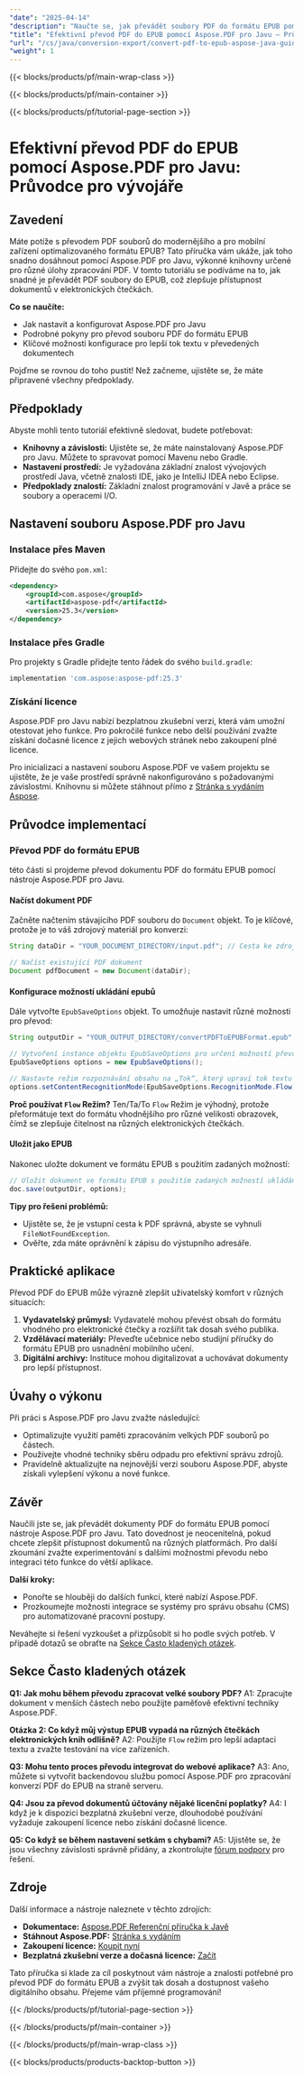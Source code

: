 ```yaml
---
"date": "2025-04-14"
"description": "Naučte se, jak převádět soubory PDF do formátu EPUB pomocí nástroje Aspose.PDF pro Javu. Tato příručka poskytuje podrobné pokyny, klíčové možnosti konfigurace a tipy pro optimalizaci toku textu v převedených dokumentech."
"title": "Efektivní převod PDF do EPUB pomocí Aspose.PDF pro Javu – Průvodce vývojáře"
"url": "/cs/java/conversion-export/convert-pdf-to-epub-aspose-java-guide/"
"weight": 1
---
```


{{< blocks/products/pf/main-wrap-class >}}

{{< blocks/products/pf/main-container >}}

{{< blocks/products/pf/tutorial-page-section >}}
# Efektivní převod PDF do EPUB pomocí Aspose.PDF pro Javu: Průvodce pro vývojáře

## Zavedení

Máte potíže s převodem PDF souborů do modernějšího a pro mobilní zařízení optimalizovaného formátu EPUB? Tato příručka vám ukáže, jak toho snadno dosáhnout pomocí Aspose.PDF pro Javu, výkonné knihovny určené pro různé úlohy zpracování PDF. V tomto tutoriálu se podíváme na to, jak snadné je převádět PDF soubory do EPUB, což zlepšuje přístupnost dokumentů v elektronických čtečkách.

**Co se naučíte:**
- Jak nastavit a konfigurovat Aspose.PDF pro Javu
- Podrobné pokyny pro převod souboru PDF do formátu EPUB
- Klíčové možnosti konfigurace pro lepší tok textu v převedených dokumentech

Pojďme se rovnou do toho pustit! Než začneme, ujistěte se, že máte připravené všechny předpoklady.

## Předpoklady
Abyste mohli tento tutoriál efektivně sledovat, budete potřebovat:

- **Knihovny a závislosti:** Ujistěte se, že máte nainstalovaný Aspose.PDF pro Javu. Můžete to spravovat pomocí Mavenu nebo Gradle.
- **Nastavení prostředí:** Je vyžadována základní znalost vývojových prostředí Java, včetně znalosti IDE, jako je IntelliJ IDEA nebo Eclipse.
- **Předpoklady znalostí:** Základní znalost programování v Javě a práce se soubory a operacemi I/O.

## Nastavení souboru Aspose.PDF pro Javu

### Instalace přes Maven
Přidejte do svého `pom.xml`:

```xml
<dependency>
    <groupId>com.aspose</groupId>
    <artifactId>aspose-pdf</artifactId>
    <version>25.3</version>
</dependency>
```

### Instalace přes Gradle
Pro projekty s Gradle přidejte tento řádek do svého `build.gradle`:

```gradle
implementation 'com.aspose:aspose-pdf:25.3'
```

### Získání licence
Aspose.PDF pro Javu nabízí bezplatnou zkušební verzi, která vám umožní otestovat jeho funkce. Pro pokročilé funkce nebo delší používání zvažte získání dočasné licence z jejich webových stránek nebo zakoupení plné licence.

Pro inicializaci a nastavení souboru Aspose.PDF ve vašem projektu se ujistěte, že je vaše prostředí správně nakonfigurováno s požadovanými závislostmi. Knihovnu si můžete stáhnout přímo z [Stránka s vydáním Aspose](https://releases.aspose.com/pdf/java/).

## Průvodce implementací

### Převod PDF do formátu EPUB
této části si projdeme převod dokumentu PDF do formátu EPUB pomocí nástroje Aspose.PDF pro Javu.

#### Načíst dokument PDF
Začněte načtením stávajícího PDF souboru do `Document` objekt. To je klíčové, protože je to váš zdrojový materiál pro konverzi:

```java
String dataDir = "YOUR_DOCUMENT_DIRECTORY/input.pdf"; // Cesta ke zdrojovému PDF dokumentu

// Načíst existující PDF dokument
Document pdfDocument = new Document(dataDir);
```

#### Konfigurace možností ukládání epubů
Dále vytvořte `EpubSaveOptions` objekt. To umožňuje nastavit různé možnosti pro převod:

```java
String outputDir = "YOUR_OUTPUT_DIRECTORY/convertPDFToEPUBFormat.epub"; // Cesta pro uložení převedeného souboru EPUB

// Vytvoření instance objektu EpubSaveOptions pro určení možností převodu
EpubSaveOptions options = new EpubSaveOptions();

// Nastavte režim rozpoznávání obsahu na „Tok“, který upraví tok textu pro lepší čitelnost na elektronických čtečkách
options.setContentRecognitionMode(EpubSaveOptions.RecognitionMode.Flow);
```

**Proč používat `Flow` Režim?**
Ten/Ta/To `Flow` Režim je výhodný, protože přeformátuje text do formátu vhodnějšího pro různé velikosti obrazovek, čímž se zlepšuje čitelnost na různých elektronických čtečkách.

#### Uložit jako EPUB
Nakonec uložte dokument ve formátu EPUB s použitím zadaných možností:

```java
// Uložit dokument ve formátu EPUB s použitím zadaných možností ukládání
doc.save(outputDir, options);
```

**Tipy pro řešení problémů:**
- Ujistěte se, že je vstupní cesta k PDF správná, abyste se vyhnuli `FileNotFoundException`.
- Ověřte, zda máte oprávnění k zápisu do výstupního adresáře.

## Praktické aplikace
Převod PDF do EPUB může výrazně zlepšit uživatelský komfort v různých situacích:

1. **Vydavatelský průmysl:** Vydavatelé mohou převést obsah do formátu vhodného pro elektronické čtečky a rozšířit tak dosah svého publika.
2. **Vzdělávací materiály:** Převeďte učebnice nebo studijní příručky do formátu EPUB pro usnadnění mobilního učení.
3. **Digitální archivy:** Instituce mohou digitalizovat a uchovávat dokumenty pro lepší přístupnost.

## Úvahy o výkonu
Při práci s Aspose.PDF pro Javu zvažte následující:
- Optimalizujte využití paměti zpracováním velkých PDF souborů po částech.
- Používejte vhodné techniky sběru odpadu pro efektivní správu zdrojů.
- Pravidelně aktualizujte na nejnovější verzi souboru Aspose.PDF, abyste získali vylepšení výkonu a nové funkce.

## Závěr
Naučili jste se, jak převádět dokumenty PDF do formátu EPUB pomocí nástroje Aspose.PDF pro Javu. Tato dovednost je neocenitelná, pokud chcete zlepšit přístupnost dokumentů na různých platformách. Pro další zkoumání zvažte experimentování s dalšími možnostmi převodu nebo integraci této funkce do větší aplikace.

**Další kroky:**
- Ponořte se hlouběji do dalších funkcí, které nabízí Aspose.PDF.
- Prozkoumejte možnosti integrace se systémy pro správu obsahu (CMS) pro automatizované pracovní postupy.

Neváhejte si řešení vyzkoušet a přizpůsobit si ho podle svých potřeb. V případě dotazů se obraťte na [Sekce Často kladených otázek](#faq-section).

## Sekce Často kladených otázek
**Q1: Jak mohu během převodu zpracovat velké soubory PDF?**
A1: Zpracujte dokument v menších částech nebo použijte paměťově efektivní techniky Aspose.PDF.

**Otázka 2: Co když můj výstup EPUB vypadá na různých čtečkách elektronických knih odlišně?**
A2: Použijte `Flow` režim pro lepší adaptaci textu a zvažte testování na více zařízeních.

**Q3: Mohu tento proces převodu integrovat do webové aplikace?**
A3: Ano, můžete si vytvořit backendovou službu pomocí Aspose.PDF pro zpracování konverzí PDF do EPUB na straně serveru.

**Q4: Jsou za převod dokumentů účtovány nějaké licenční poplatky?**
A4: I když je k dispozici bezplatná zkušební verze, dlouhodobé používání vyžaduje zakoupení licence nebo získání dočasné licence.

**Q5: Co když se během nastavení setkám s chybami?**
A5: Ujistěte se, že jsou všechny závislosti správně přidány, a zkontrolujte [fórum podpory](https://forum.aspose.com/c/pdf/10) pro řešení.

## Zdroje
Další informace a nástroje naleznete v těchto zdrojích:
- **Dokumentace:** [Aspose.PDF Referenční příručka k Javě](https://reference.aspose.com/pdf/java/)
- **Stáhnout Aspose.PDF:** [Stránka s vydáním](https://releases.aspose.com/pdf/java/)
- **Zakoupení licence:** [Koupit nyní](https://purchase.aspose.com/buy)
- **Bezplatná zkušební verze a dočasná licence:** [Začít](https://releases.aspose.com/pdf/java/)

Tato příručka si klade za cíl poskytnout vám nástroje a znalosti potřebné pro převod PDF do formátu EPUB a zvýšit tak dosah a dostupnost vašeho digitálního obsahu. Přejeme vám příjemné programování!

{{< /blocks/products/pf/tutorial-page-section >}}

{{< /blocks/products/pf/main-container >}}

{{< /blocks/products/pf/main-wrap-class >}}

{{< blocks/products/products-backtop-button >}}
